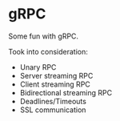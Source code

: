 # gRPC
Some fun with gRPC.

Took into consideration:
- Unary RPC
- Server streaming RPC
- Client streaming RPC
- Bidirectional streaming RPC
- Deadlines/Timeouts
- SSL communication
